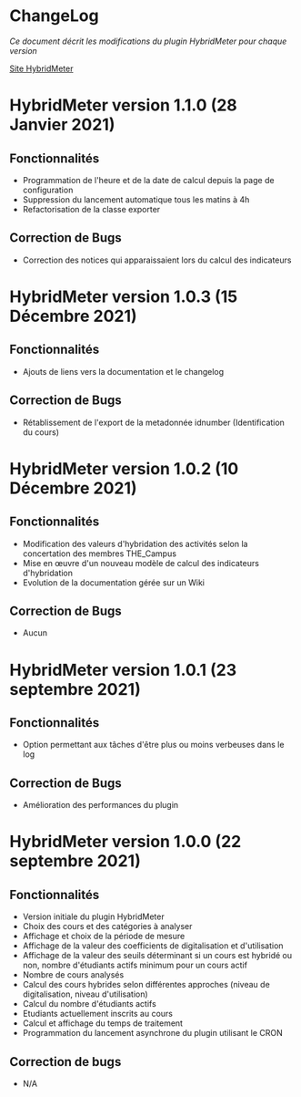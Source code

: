 # ChangeLog

_Ce document décrit les modifications du plugin HybridMeter pour chaque version_

  

[Site HybridMeter](https://online.isae-supaero.fr/hybridmeter)

  

HybridMeter version 1.1.0 (28 Janvier 2021)
===========================================

Fonctionnalités
---------------

*   Programmation de l'heure et de la date de calcul depuis la page de configuration
*   Suppression du lancement automatique tous les matins à 4h
*   Refactorisation de la classe exporter

Correction de Bugs
------------------

*   Correction des notices qui apparaissaient lors du calcul des indicateurs

HybridMeter version 1.0.3 (15 Décembre 2021)
============================================

Fonctionnalités
---------------

*   Ajouts de liens vers la documentation et le changelog

Correction de Bugs
------------------

*   Rétablissement de l'export de la metadonnée idnumber (Identification du cours)

  

HybridMeter version 1.0.2 (10 Décembre 2021)
============================================

Fonctionnalités
---------------

*   Modification des valeurs d'hybridation des activités selon la concertation des membres THE\_Campus
*   Mise en œuvre d'un nouveau modèle de calcul des indicateurs d'hybridation
*   Evolution de la documentation gérée sur un Wiki

Correction de Bugs
------------------

*   Aucun

  

HybridMeter version 1.0.1 (23 septembre 2021)
=============================================

Fonctionnalités
---------------

*   Option permettant aux tâches d'être plus ou moins verbeuses dans le log

Correction de Bugs
------------------

*   Amélioration des performances du plugin

HybridMeter version 1.0.0 (22 septembre 2021)
=============================================

Fonctionnalités
---------------

*   Version initiale du plugin HybridMeter
*   Choix des cours et des catégories à analyser
*   Affichage et choix de la période de mesure
*   Affichage de la valeur des coefficients de digitalisation et d'utilisation
*   Affichage de la valeur des seuils déterminant si un cours est hybridé ou non, nombre d'étudiants actifs minimum pour un cours actif
*   Nombre de cours analysés
*   Calcul des cours hybrides selon différentes approches (niveau de digitalisation, niveau d'utilisation)
*   Calcul du nombre d'étudiants actifs
*   Etudiants actuellement inscrits au cours
*   Calcul et affichage du temps de traitement
*   Programmation du lancement asynchrone du plugin utilisant le CRON

Correction de bugs
------------------

*   N/A